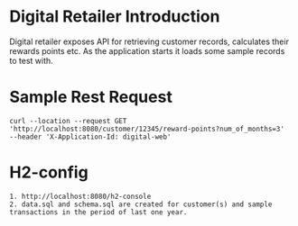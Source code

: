 # Digital Retailer Introduction
Digital retailer exposes API for retrieving customer records, calculates their rewards points etc.
As the application starts it loads some sample records to test with.

# Sample Rest Request
    curl --location --request GET 'http://localhost:8080/customer/12345/reward-points?num_of_months=3' 
    --header 'X-Application-Id: digital-web'

# H2-config
    1. http://localhost:8080/h2-console
    2. data.sql and schema.sql are created for customer(s) and sample transactions in the period of last one year.
